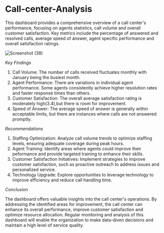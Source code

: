 # Call-center-Analysis
This dashboard provides a comprehensive overview of a call center's performance, focusing on agents statistics, call volume and overall customer satisfaction. Key metrics include the percentage of answered and resolved calls, average speed of answer, agent specific performance and overall satisfaction ratings.

![Screenshot (38)](https://github.com/user-attachments/assets/3262b075-26f4-4864-a475-375f9a327709)

*Key Findings*

1. Call Volume: The number of calls received fluctuates monthly with January being the busiest month.
2. Agent Performance: There are variations in individual agent performance. Some agents consistently achieve higher resolution rates and faster response times than others.
3. Customer Satisfaction: The overall average satisfaction rating is moderately high(3.4),but there is room for improvement.
4. Speed of Answer: The average speed of answer is generally within acceptable limits, but there are instances where calls are not answered promptly.

*Recommendations*

1. Staffing Optimization: Analyze call volume trends to optimize staffing levels, ensuring adequate coverage during peak hours.
2. Agent Training: Identify areas where agents could improve their peformance and provide targeted training to enhance their skills.
3. Customer Satisfaction Initiatives: Implement strategies to improve customer satisfaction, such as proactive outreach to address issues and personalized service.
4. Technology Upgrade: Explore opportunities to leverage technology to improve efficiency and reduce call handling time.

*Conclusion*

The dashboard offers valuable insights into the call center's operations. By addressing the identified areas for improvement, the call center can enhance its overall performance, improve customer satisfaction and optimize resource allocation. Regular monitoring and analysis of this dashboard will enable the organization to make data-diven decisions and maintain a high level of service quality.
